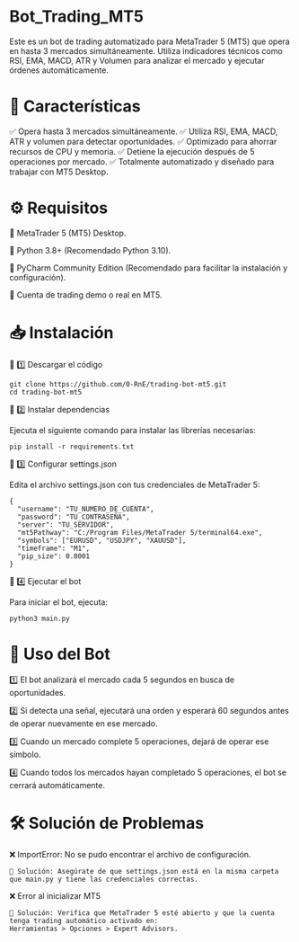# Bot_Trading_MT5
Este es un bot de trading automatizado para MetaTrader 5 (MT5) que opera en hasta 3 mercados simultáneamente. Utiliza indicadores técnicos como RSI, EMA, MACD, ATR y Volumen para analizar el mercado y ejecutar órdenes automáticamente.

# 📌 Características

✅ Opera hasta 3 mercados simultáneamente. 
✅ Utiliza RSI, EMA, MACD, ATR y volumen para detectar oportunidades.
✅ Optimizado para ahorrar recursos de CPU y memoria.
✅ Detiene la ejecución después de 5 operaciones por mercado.
✅ Totalmente automatizado y diseñado para trabajar con MT5 Desktop.

# ⚙ Requisitos

🔹 MetaTrader 5 (MT5) Desktop.

🔹 Python 3.8+ (Recomendado Python 3.10).

🔹 PyCharm Community Edition (Recomendado para facilitar la instalación y configuración).

🔹 Cuenta de trading demo o real en MT5.

# 📥 Instalación

🔹 1️⃣ Descargar el código

    git clone https://github.com/0-RnE/trading-bot-mt5.git
    cd trading-bot-mt5

🔹 2️⃣ Instalar dependencias

Ejecuta el siguiente comando para instalar las librerías necesarias:

    pip install -r requirements.txt

🔹 3️⃣ Configurar settings.json

Edita el archivo settings.json con tus credenciales de MetaTrader 5:

    {
      "username": "TU_NUMERO_DE_CUENTA",
      "password": "TU_CONTRASEÑA",  
      "server": "TU_SERVIDOR",
      "mt5Pathway": "C:/Program Files/MetaTrader 5/terminal64.exe",
      "symbols": ["EURUSD", "USDJPY", "XAUUSD"],
      "timeframe": "M1",
      "pip_size": 0.0001
    }  

🔹 4️⃣ Ejecutar el bot

Para iniciar el bot, ejecuta:

    python3 main.py

# 📜 Uso del Bot

1️⃣ El bot analizará el mercado cada 5 segundos en busca de oportunidades.

2️⃣ Si detecta una señal, ejecutará una orden y esperará 60 segundos antes de operar nuevamente en ese mercado.

3️⃣ Cuando un mercado complete 5 operaciones, dejará de operar ese símbolo.

4️⃣ Cuando todos los mercados hayan completado 5 operaciones, el bot se cerrará automáticamente.

# 🛠 Solución de Problemas

❌ ImportError: No se pudo encontrar el archivo de configuración.

    📌 Solución: Asegúrate de que settings.json está en la misma carpeta que main.py y tiene las credenciales correctas.

❌ Error al inicializar MT5

    📌 Solución: Verifica que MetaTrader 5 esté abierto y que la cuenta tenga trading automático activado en:
    Herramientas > Opciones > Expert Advisors.
